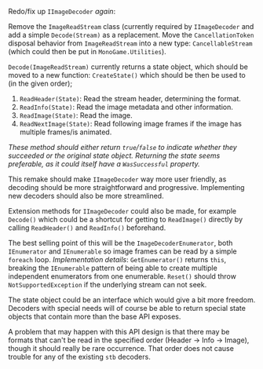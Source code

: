
Redo/fix up `IImageDecoder` *again*:

Remove the `ImageReadStream` class (currently required by `IImageDecoder` and add a simple `Decode(Stream)` as a replacement. Move the `CancellationToken` disposal behavior from `ImageReadStream` into a new type: `CancellableStream` (which could then be put in `MonoGame.Utilities`).

`Decode(ImageReadStream)` currently returns a state object, which should be moved to a new function: `CreateState()` which should be then be used to (in the given order); 

1. `ReadHeader(State)`: Read the stream header, determining the format.
2. `ReadInfo(State)`: Read the image metadata and other information.
3. `ReadImage(State)`: Read the image.
4. `ReadNextImage(State)`: Read following image frames if the image has multiple frames/is animated.

*These method should either return `true`/`false` to indicate whether they succeeded or the original state object. Returning the state seems preferable, as it could itself have a `WasSuccessful` property.*

This remake should make `IImageDecoder` way more user friendly, as decoding should be more straightforward and progressive. Implementing new decoders should also be more streamlined. 

Extension methods for `IImageDecoder` could also be made, for example `Decode()` which could be a shortcut for getting to `ReadImage()` directly by calling `ReadHeader()` and `ReadInfo()` beforehand.

The best selling point of this will be the `ImageDecoderEnumerator`, both `IEnumerator` and `IEnumerable` so image frames can be read by a simple `foreach` loop.
*Implementation details*: `GetEnumerator()` returns `this`, breaking the `IEnumerable` pattern of being able to create multiple independent enumerators from one enumerable.
`Reset()` should throw `NotSupportedException` if the underlying stream can not seek.

The state object could be an interface which would give a bit more freedom. Decoders with special needs will of course be able to return special state objects that contain more than the base API exposes.

A problem that may happen with this API design is that there may be formats that can't be read in the specified order (Header -> Info -> Image), though it should really be rare occurrence.
That order does not cause trouble for any of the existing `stb` decoders.